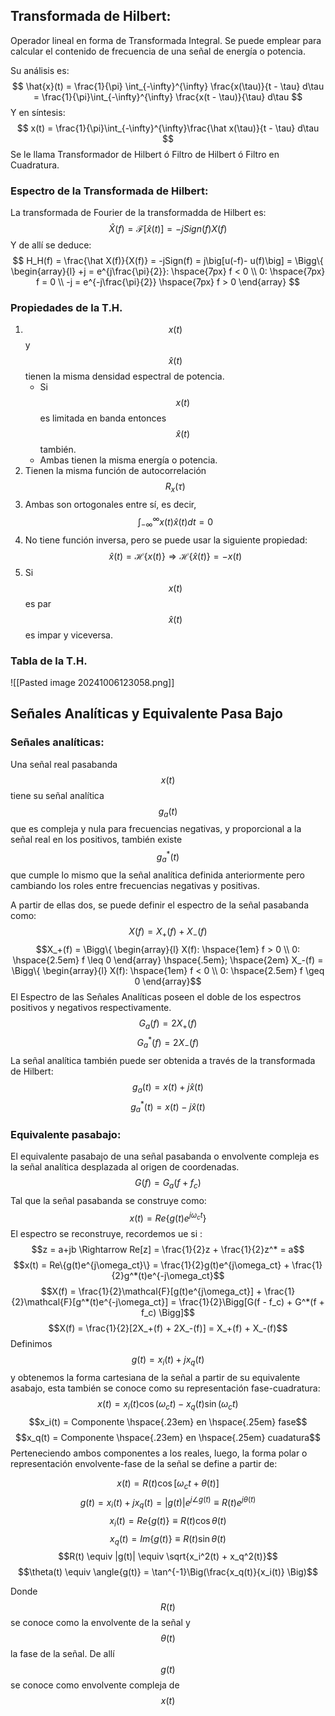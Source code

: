 ## Transformada de Hilbert:
Operador lineal en forma de Transformada Integral. Se puede emplear para calcular el contenido de frecuencia de una señal de energía o potencia.

Su análisis es:
$$
\hat{x}(t) = \frac{1}{\pi} \int_{-\infty}^{\infty} \frac{x(\tau)}{t - \tau} d\tau = \frac{1}{\pi}\int_{-\infty}^{\infty}  \frac{x(t - \tau)}{\tau} d\tau
$$
Y en síntesis:
$$
x(t) = \frac{1}{\pi}\int_{-\infty}^{\infty}\frac{\hat x(\tau)}{t - \tau} d\tau
$$
Se le llama Transformador de Hilbert ó Filtro de Hilbert ó Filtro en Cuadratura.

### Espectro de la Transformada de Hilbert:

La transformada de Fourier de la transformadda de Hilbert es:
$$
\hat X(f) = \mathcal{F}[\hat x(t)] = -jSign(f) X(f)
$$
Y de allí se deduce:
$$
H_H(f) = \frac{\hat X(f)}{X(f)} = -jSign(f) = j\big[u(-f)- u(f)\big] = \Bigg\{ \begin{array}{l} +j = e^{j\frac{\pi}{2}}: \hspace{7px} f < 0 \\ 0: \hspace{7px} f = 0 \\ -j = e^{-j\frac{\pi}{2}} \hspace{7px} f > 0   \end{array}
$$

### Propiedades de la T.H.

1.  $$x(t)$$ y $$\hat x(t)$$ tienen la misma densidad espectral de potencia.
	-  Si $$x(t)$$ es limitada en banda entonces $$\hat x(t)$$ también.
	- Ambas tienen la misma energía o potencia.
2. Tienen la misma función de autocorrelación $$R_x(\tau)$$
3. Ambas son ortogonales entre sí, es decir, $$\int_{-\infty}^{\infty} x(t) \hat x(t) dt = 0 $$
4. No tiene función inversa, pero se puede usar la siguiente propiedad: $$\hat x(t) = \mathcal{H}\{x(t)\} \Rightarrow \mathcal{H}\{\hat x(t)\} = -x(t)$$
5. Si $$x(t)$$ es par $$\hat x(t)$$ es impar y viceversa.

### Tabla de la T.H.

![[Pasted image 20241006123058.png]]

## Señales Analíticas y Equivalente Pasa Bajo

### Señales analíticas:

Una señal real pasabanda $$x(t)$$ tiene su señal analítica $$g_a(t)$$ que es compleja y nula para frecuencias negativas, y proporcional a la señal real en los positivos, también existe $$g_a^*(t)$$ que cumple lo mismo que la señal analítica definida anteriormente pero cambiando los roles entre frecuencias negativas y positivas.

A partir de ellas dos, se puede definir el espectro de la señal pasabanda como: $$X(f) = X_+(f) +X_-(f)$$ $$X_+(f) = \Bigg\{ \begin{array}{l} X(f): \hspace{1em} f > 0 \\ 0: \hspace{2.5em} f \leq 0 \end{array} \hspace{.5em}; \hspace{2em} X_-(f) = \Bigg\{ \begin{array}{l} X(f): \hspace{1em} f < 0 \\ 0: \hspace{2.5em} f \geq 0 \end{array}$$
El Espectro de las Señales Analíticas poseen el doble de los espectros positivos y negativos respectivamente.
$$G_a(f) = 2X_+(f)$$ $$G_a^*(f) = 2X_-(f)$$
La señal analítica también puede ser obtenida a través de la transformada de Hilbert:
$$g_a(t) = x(t) + j\hat x(t)$$
$$g_a^*(t) = x(t) - j\hat x(t)$$
###  Equivalente pasabajo:

El equivalente pasabajo de una señal pasabanda o envolvente compleja es la señal analítica desplazada al origen de coordenadas.
$$G(f) = G_a(f + f_c)$$
Tal que la señal pasabanda se construye como:
$$x(t) = Re\{g(t)e^{j\omega_ct}\}$$
El espectro se reconstruye, recordemos ue si :  $$z = a+jb \Rightarrow Re[z] = \frac{1}{2}z + \frac{1}{2}z^* = a$$
$$x(t) = Re\{g(t)e^{j\omega_ct}\} = \frac{1}{2}g(t)e^{j\omega_ct} + \frac{1}{2}g^*(t)e^{-j\omega_ct}$$
$$X(f) = \frac{1}{2}\mathcal{F}[g(t)e^{j\omega_ct}] + \frac{1}{2}\mathcal{F}[g^*(t)e^{-j\omega_ct}] = \frac{1}{2}\Bigg[G(f - f_c) + G^*(f + f_c) \Bigg]$$
$$X(f) = \frac{1}{2}[2X_+(f) + 2X_-(f)] = X_+(f) + X_-(f)$$
Definimos $$g(t) = x_i(t) + jx_q(t)$$ y obtenemos la forma cartesiana de la señal a partir de su equivalente asabajo, esta también se conoce como su representación fase-cuadratura:
$$x(t) = x_i(t)\cos(\omega_ct) - x_q(t)\sin(\omega_ct)$$
$$x_i(t) = Componente \hspace{.23em} en \hspace{.25em} fase$$
$$x_q(t) = Componente \hspace{.23em} en \hspace{.25em} cuadatura$$
Perteneciendo ambos componentes a los reales, luego, la forma polar o representación envolvente-fase de la señal se define a partir de:

$$x(t) = R(t)\cos[\omega_ct + \theta(t)]$$
$$g(t) = x_i(t) + jx_q(t) = |g(t)| e^{j\angle{g(t)}} \equiv R(t)e^{j\theta(t)}$$
$$x_i(t) = Re\{g(t)\} \equiv R(t)\cos\theta(t)$$
$$x_q(t) = Im\{g(t)\} \equiv R(t)\sin\theta(t)$$
$$R(t) \equiv |g(t)| \equiv \sqrt{x_i^2(t) + x_q^2(t)}$$
$$\theta(t) \equiv \angle{g(t)} = \tan^{-1}\Big(\frac{x_q(t)}{x_i(t)} \Big)$$

Donde $$R(t)$$ se conoce como la envolvente de la señal y $$\theta(t)$$ la fase de la señal. De allí $$g(t)$$ se conoce como envolvente compleja de $$x(t)$$
